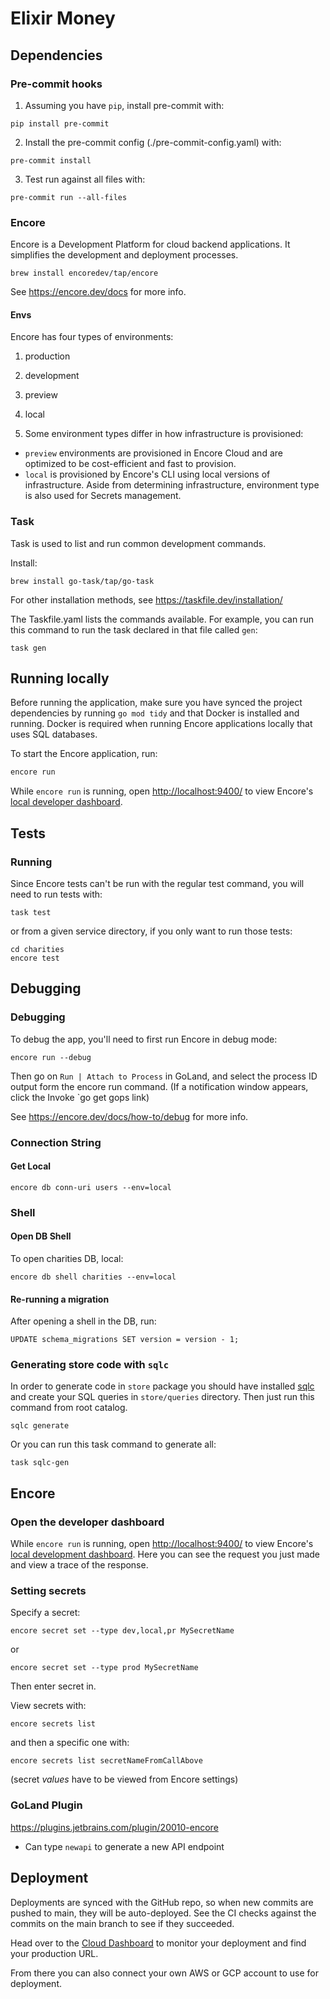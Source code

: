 # Elixir Money

## Dependencies

### Pre-commit hooks

1. Assuming you have `pip`, install pre-commit with:
```shell
pip install pre-commit
```
2. Install the pre-commit config (./pre-commit-config.yaml) with:
```shell
pre-commit install
```
3. Test run against all files with:
```shell
pre-commit run --all-files
```

### Encore

Encore is a Development Platform for cloud backend applications. It simplifies the development and deployment processes.

```shell
brew install encoredev/tap/encore
```

See https://encore.dev/docs for more info.

#### Envs

Encore has four types of environments:

1. production
2. development
3. preview
4. local

5. Some environment types differ in how infrastructure is provisioned:

- `preview` environments are provisioned in Encore Cloud and are optimized to be cost-efficient and fast to provision.
- `local` is provisioned by Encore's CLI using local versions of infrastructure.
Aside from determining infrastructure, environment type is also used for Secrets management.

### Task

Task is used to list and run common development commands.

Install:
```shell
brew install go-task/tap/go-task
```

For other installation methods, see https://taskfile.dev/installation/

The Taskfile.yaml lists the commands available.
For example, you can run this command to run the task declared in that file called `gen`:
```shell
task gen
```

## Running locally

Before running the application, make sure you have synced the project dependencies by running `go mod tidy` and that Docker is
installed and running. Docker is required when running Encore applications locally that uses SQL databases.

To start the Encore application, run:

```bash
encore run
```

While `encore run` is running, open [http://localhost:9400/](http://localhost:9400/) to view Encore's [local developer dashboard](https://encore.dev/docs/observability/dev-dash).

## Tests

### Running
Since Encore tests can't be run with the regular test command, you will need to run tests with:
```shell
task test
```
or from a given service directory, if you only want to run those tests:
```shell
cd charities
encore test
```

## Debugging

### Debugging

To debug the app, you'll need to first run Encore in debug mode:
```shell
encore run --debug
```

Then go on `Run | Attach to Process` in GoLand, and select the process ID output form the encore run command.
(If a notification window appears, click the Invoke `go get gops link)

See https://encore.dev/docs/how-to/debug for more info.

### Connection String

#### Get Local
```shell
encore db conn-uri users --env=local
```

### Shell

#### Open DB Shell

To open charities DB, local:
```shell
encore db shell charities --env=local
```

#### Re-running a migration
After opening a shell in the DB, run:
```shell
UPDATE schema_migrations SET version = version - 1;
```

### Generating store code with `sqlc`

In order to generate code in `store` package you should have installed [sqlc](https://docs.sqlc.dev/en/stable/) and create your SQL queries in `store/queries` directory.
Then just run this command from root catalog.

```shell
sqlc generate
```

Or you can run this task command to generate all:
```shell
task sqlc-gen
```

## Encore
### Open the developer dashboard

While `encore run` is running, open [http://localhost:9400/](http://localhost:9400/) to view Encore's [local development dashboard](https://encore.dev/docs/observability/dev-dash). Here you can see the request you just made and view a trace of the response.

### Setting secrets
Specify a secret:
```shell
encore secret set --type dev,local,pr MySecretName
```
or
```shell
encore secret set --type prod MySecretName
```
Then enter secret in.

View secrets with:
```shell
encore secrets list
```
and then a specific one with:
```shell
encore secrets list secretNameFromCallAbove
```
(secret _values_ have to be viewed from Encore settings)

### GoLand Plugin

https://plugins.jetbrains.com/plugin/20010-encore

- Can type `newapi` to generate a new API endpoint

## Deployment

Deployments are synced with the GitHub repo, so when new commits are pushed to main, they will be auto-deployed.
See the CI checks against the commits on the main branch to see if they succeeded.

Head over to the [Cloud Dashboard](https://app.encore.dev) to monitor your deployment and find your production URL.

From there you can also connect your own AWS or GCP account to use for deployment.
